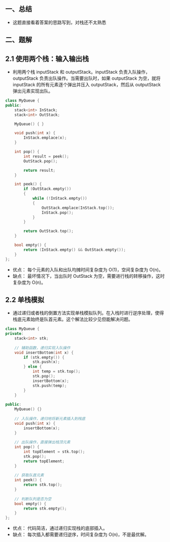 ## 一、总结
- 这题直接看着答案的思路写到，对栈还不太熟悉

## 二、题解
## 2.1 使用两个栈：输入输出栈
- 利用两个栈 inputStack 和 outputStack。inputStack 负责入队操作，outputStack 负责出队操作。当需要出队时，如果 outputStack 为空，就将 inputStack 的所有元素逐个弹出并压入 outputStack，然后从 outputStack 弹出元素实现出队。
```C++
class MyQueue {
public:
    stack<int> InStack;
    stack<int> OutStack;

    MyQueue() { }

    void push(int x) {
        InStack.emplace(x);
    }

    int pop() {
        int result = peek();
        OutStack.pop();

        return result;
    }

    int peek() {
		if (OutStack.empty())
		{
			while (!InStack.empty())
			{
				OutStack.emplace(InStack.top());
				InStack.pop();
			}
		}

        return OutStack.top();
    }

    bool empty() {
        return (InStack.empty() && OutStack.empty());
    }
};
```
- 优点： 每个元素的入队和出队均摊时间复杂度为 O(1)，空间复杂度为 O(n)。
- 缺点： 最坏情况下，当出队时 OutStack 为空，需要进行栈的转移操作，这时复杂度为 O(n)。

## 2.2 单栈模拟
- 通过递归或者栈的倒置方法实现单栈模拟队列。在入栈时进行逆序处理，使得栈底元素始终是队首元素。这个解法比较少见但能解决问题。
```C++
class MyQueue {
private:
    stack<int> stk;
    
    // 辅助函数，递归实现入队操作
    void insertBottom(int x) {
        if (stk.empty()) {
            stk.push(x);
        } else {
            int temp = stk.top();
            stk.pop();
            insertBottom(x);
            stk.push(temp);
        }
    }
    
public:
    MyQueue() {}
    
    // 入队操作，递归地将新元素插入到栈底
    void push(int x) {
        insertBottom(x);
    }
    
    // 出队操作，直接弹出栈顶元素
    int pop() {
        int topElement = stk.top();
        stk.pop();
        return topElement;
    }
    
    // 获取队首元素
    int peek() {
        return stk.top();
    }
    
    // 判断队列是否为空
    bool empty() {
        return stk.empty();
    }
};

```
- 优点： 代码简洁，通过递归实现栈的底部插入。
- 缺点： 每次插入都需要递归逆序，时间复杂度为 O(n)，不是最优解。

